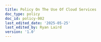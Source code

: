 ```yaml
---
title: Policy On The Use Of Cloud Services
doc_type: policy
doc_id: policy-002
last_edited_date: '2025-05-25'
last_edited_by: Ryan Laird
version: '1.0'
---
```


<!-- Unsupported block type: unsupported -->
